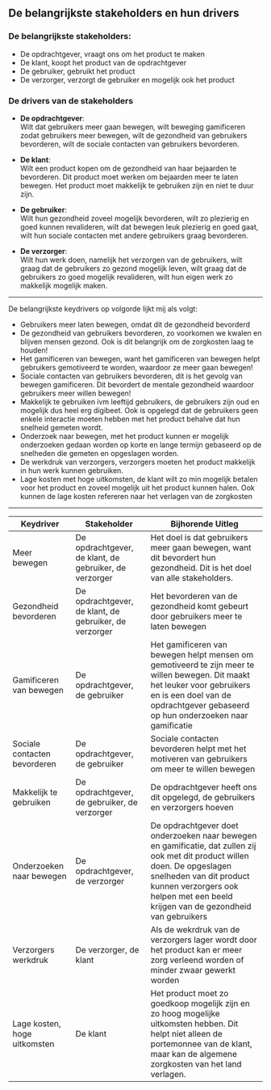 ## De belangrijkste stakeholders en hun drivers

### De belangrijkste stakeholders:
- De opdrachtgever, vraagt ons om het product te maken
- De klant, koopt het product van de opdrachtgever
- De gebruiker, gebruikt het product 
- De verzorger, verzorgt de gebruiker en mogelijk ook het product

### De drivers van de stakeholders

- __De opdrachtgever__:\
  Wilt dat gebruikers meer gaan bewegen, wilt beweging gamificeren zodat gebruikers meer bewegen, wilt de gezondheid van gebruikers bevorderen, wilt de sociale contacten van gebruikers bevorderen.

- __De klant__:\
  Wilt een product kopen om de gezondheid van haar bejaarden te bevorderen. Dit product moet werken om bejaarden meer te laten bewegen. Het product moet makkelijk te gebruiken zijn en niet te duur zijn.

- __De gebruiker__:\
  Wilt hun gezondheid zoveel mogelijk bevorderen, wilt zo plezierig en goed kunnen revalideren, wilt dat bewegen leuk plezierig en goed gaat, wilt hun sociale contacten met andere gebruikers graag bevorderen.

- __De verzorger__:\
  Wilt hun werk doen, namelijk het verzorgen van de gebruikers, wilt graag dat de gebruikers zo gezond mogelijk leven, wilt graag dat de gebruikers zo goed mogelijk revalideren, wilt hun eigen werk zo makkelijk mogelijk maken.

---

De belangrijkste keydrivers op volgorde lijkt mij als volgt:
  - Gebruikers meer laten bewegen, omdat dit de gezondheid bevorderd
  - De gezondheid van gebruikers bevorderen, zo voorkomen we kwalen en blijven mensen gezond. Ook is dit belangrijk om de zorgkosten laag te houden!
  - Het gamificeren van bewegen, want het gamificeren van bewegen helpt gebruikers gemotiveerd te worden, waardoor ze meer gaan bewegen!
  - Sociale contacten van gebruikers bevorderen, dit is het gevolg van bewegen gamificeren. Dit bevordert de mentale gezondheid waardoor gebruikers meer willen bewegen!
  - Makkelijk te gebruiken ivm leeftijd gebruikers, de gebruikers zijn oud en mogelijk dus heel erg digibeet. Ook is opgelegd dat de gebruikers geen enkele interactie moeten hebben met het product behalve dat hun snelheid gemeten wordt.
  - Onderzoek naar bewegen, met het product kunnen er mogelijk onderzoeken gedaan worden op korte en lange termijn gebaseerd op de snelheden die gemeten en opgeslagen worden.
  - De werkdruk van verzorgers, verzorgers moeten het product makkelijk in hun werk kunnen gebruiken.
  - Lage kosten met hoge uitkomsten, de klant wilt zo min mogelijk betalen voor het product en zoveel mogelijk uit het product kunnen halen. Ook kunnen de lage kosten refereren naar het verlagen van de zorgkosten

---


| Keydriver   | Stakeholder | Bijhorende Uitleg                          |
|-------------|-------------|--------------------------------------------|
| Meer bewegen | De opdrachtgever, de klant, de gebruiker, de verzorger | Het doel is dat gebruikers meer gaan bewegen, want dit bevordert hun gezondheid. Dit is het doel van alle stakeholders. |
| Gezondheid bevorderen | De opdrachtgever, de klant, de gebruiker, de verzorger | Het bevorderen van de gezondheid komt gebeurt door gebruikers meer te laten bewegen |
| Gamificeren van bewegen | De opdrachtgever, de gebruiker | Het gamificeren van bewegen helpt mensen om gemotiveerd te zijn meer te willen bewegen. Dit maakt het leuker voor gebruikers en is een doel van de opdrachtgever gebaseerd op hun onderzoeken naar gamificatie |
| Sociale contacten bevorderen | De opdrachtgever, de gebruiker | Sociale contacten bevorderen helpt met het motiveren van gebruikers om meer te willen bewegen |
| Makkelijk te gebruiken | De opdrachtgever, de gebruiker, de verzorger | De opdrachtgever heeft ons dit opgelegd, de gebruikers en verzorgers hoeven |
| Onderzoeken naar bewegen | De opdrachtgever, de verzorger | De opdrachtgever doet onderzoeken naar bewegen en gamificatie, dat zullen zij ook met dit product willen doen. De opgeslagen snelheden van dit product kunnen verzorgers ook helpen met een beeld krijgen van de gezondheid van gebruikers |
| Verzorgers werkdruk | De verzorger, de klant | Als de wekrdruk van de verzorgers lager wordt door het product kan er meer zorg verleend worden of minder zwaar gewerkt worden | 
| Lage kosten, hoge uitkomsten | De klant | Het product moet zo goedkoop mogelijk zijn en zo hoog  mogelijke uitkomsten hebben. Dit helpt niet alleen de portemonnee van de klant, maar kan de algemene zorgkosten van het land verlagen.